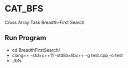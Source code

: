 # CAT_BFS
Cross Array Task Breadth-First Search

## Run Program
* cd BreadthFirstSearch/
* clang++ -std=c++11 -stdlib=libc++ -g test.cpp -o test
* ./bfs
